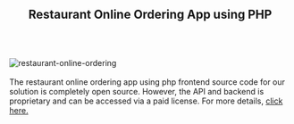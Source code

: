 <h2 style="text-align:center">Restaurant Online Ordering App using PHP</h2><br/><br/>

![restaurant-online-ordering](https://admin.ninjascode.com/wp-content/uploads/2025/01/23-scaled.webp) <br/> <br/>  The restaurant online ordering app using php frontend source code for our solution is completely open source. However, the API and backend is proprietary and can be accessed via a paid license. For more details, <a href="https://enatega.com/?utm_source=github&utm_medium=repo&utm_campaign=lambert-restaurant-online-ordering-app-using-php" target="_blank">click here.</a> 
